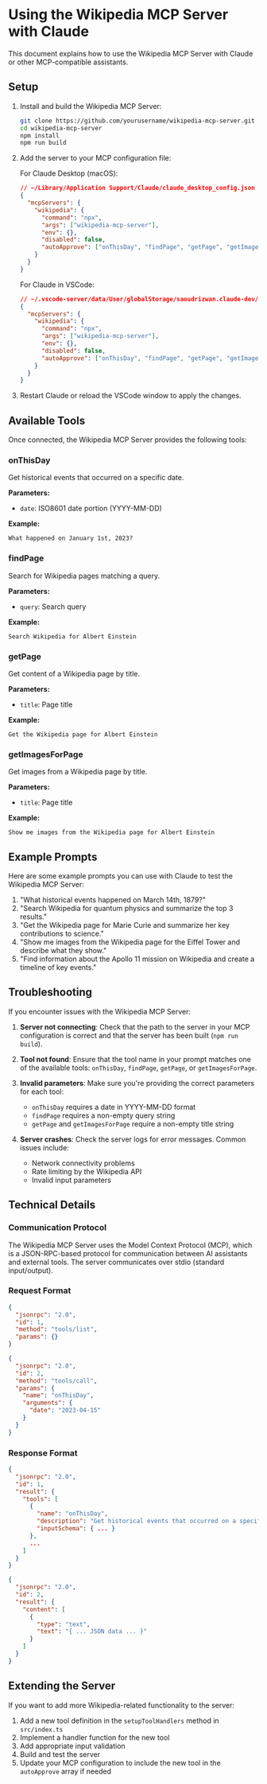 # Using the Wikipedia MCP Server with Claude

This document explains how to use the Wikipedia MCP Server with Claude or other MCP-compatible assistants.

## Setup

1. Install and build the Wikipedia MCP Server:

   ```bash
   git clone https://github.com/yourusername/wikipedia-mcp-server.git
   cd wikipedia-mcp-server
   npm install
   npm run build
   ```

2. Add the server to your MCP configuration file:

   For Claude Desktop (macOS):

   ```json
   // ~/Library/Application Support/Claude/claude_desktop_config.json
   {
     "mcpServers": {
       "wikipedia": {
         "command": "npx",
         "args": ["wikipedia-mcp-server"],
         "env": {},
         "disabled": false,
         "autoApprove": ["onThisDay", "findPage", "getPage", "getImagesForPage"]
       }
     }
   }
   ```

   For Claude in VSCode:

   ```json
   // ~/.vscode-server/data/User/globalStorage/saoudrizwan.claude-dev/settings/cline_mcp_settings.json
   {
     "mcpServers": {
       "wikipedia": {
         "command": "npx",
         "args": ["wikipedia-mcp-server"],
         "env": {},
         "disabled": false,
         "autoApprove": ["onThisDay", "findPage", "getPage", "getImagesForPage"]
       }
     }
   }
   ```

3. Restart Claude or reload the VSCode window to apply the changes.

## Available Tools

Once connected, the Wikipedia MCP Server provides the following tools:

### onThisDay

Get historical events that occurred on a specific date.

**Parameters:**

- `date`: ISO8601 date portion (YYYY-MM-DD)

**Example:**

```
What happened on January 1st, 2023?
```

### findPage

Search for Wikipedia pages matching a query.

**Parameters:**

- `query`: Search query

**Example:**

```
Search Wikipedia for Albert Einstein
```

### getPage

Get content of a Wikipedia page by title.

**Parameters:**

- `title`: Page title

**Example:**

```
Get the Wikipedia page for Albert Einstein
```

### getImagesForPage

Get images from a Wikipedia page by title.

**Parameters:**

- `title`: Page title

**Example:**

```
Show me images from the Wikipedia page for Albert Einstein
```

## Example Prompts

Here are some example prompts you can use with Claude to test the Wikipedia MCP Server:

1. "What historical events happened on March 14th, 1879?"
2. "Search Wikipedia for quantum physics and summarize the top 3 results."
3. "Get the Wikipedia page for Marie Curie and summarize her key contributions to science."
4. "Show me images from the Wikipedia page for the Eiffel Tower and describe what they show."
5. "Find information about the Apollo 11 mission on Wikipedia and create a timeline of key events."

## Troubleshooting

If you encounter issues with the Wikipedia MCP Server:

1. **Server not connecting**: Check that the path to the server in your MCP configuration is correct and that the server has been built (`npm run build`).

2. **Tool not found**: Ensure that the tool name in your prompt matches one of the available tools: `onThisDay`, `findPage`, `getPage`, or `getImagesForPage`.

3. **Invalid parameters**: Make sure you're providing the correct parameters for each tool:

   - `onThisDay` requires a date in YYYY-MM-DD format
   - `findPage` requires a non-empty query string
   - `getPage` and `getImagesForPage` require a non-empty title string

4. **Server crashes**: Check the server logs for error messages. Common issues include:
   - Network connectivity problems
   - Rate limiting by the Wikipedia API
   - Invalid input parameters

## Technical Details

### Communication Protocol

The Wikipedia MCP Server uses the Model Context Protocol (MCP), which is a JSON-RPC-based protocol for communication between AI assistants and external tools. The server communicates over stdio (standard input/output).

### Request Format

```json
{
  "jsonrpc": "2.0",
  "id": 1,
  "method": "tools/list",
  "params": {}
}
```

```json
{
  "jsonrpc": "2.0",
  "id": 2,
  "method": "tools/call",
  "params": {
    "name": "onThisDay",
    "arguments": {
      "date": "2023-04-15"
    }
  }
}
```

### Response Format

```json
{
  "jsonrpc": "2.0",
  "id": 1,
  "result": {
    "tools": [
      {
        "name": "onThisDay",
        "description": "Get historical events that occurred on a specific date",
        "inputSchema": { ... }
      },
      ...
    ]
  }
}
```

```json
{
  "jsonrpc": "2.0",
  "id": 2,
  "result": {
    "content": [
      {
        "type": "text",
        "text": "{ ... JSON data ... }"
      }
    ]
  }
}
```

## Extending the Server

If you want to add more Wikipedia-related functionality to the server:

1. Add a new tool definition in the `setupToolHandlers` method in `src/index.ts`
2. Implement a handler function for the new tool
3. Add appropriate input validation
4. Build and test the server
5. Update your MCP configuration to include the new tool in the `autoApprove` array if needed
